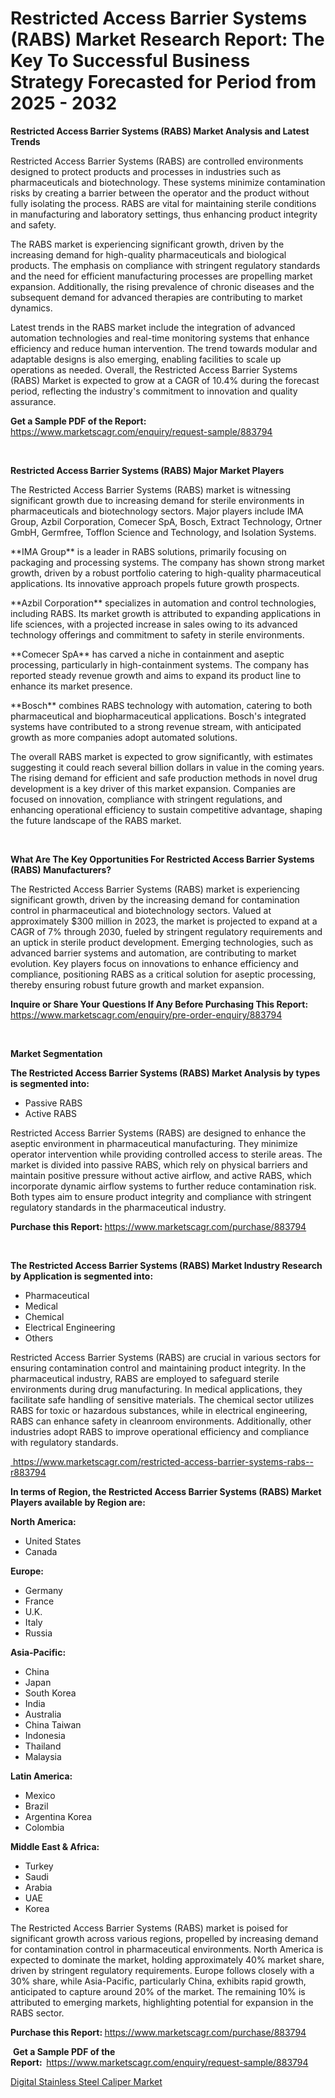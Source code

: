 <p><h1>Restricted Access Barrier Systems (RABS) Market Research Report: The Key To Successful Business Strategy Forecasted for Period from 2025 - 2032</h1></p><p><strong>Restricted Access Barrier Systems (RABS) Market Analysis and Latest Trends</strong></p>
<p><p>Restricted Access Barrier Systems (RABS) are controlled environments designed to protect products and processes in industries such as pharmaceuticals and biotechnology. These systems minimize contamination risks by creating a barrier between the operator and the product without fully isolating the process. RABS are vital for maintaining sterile conditions in manufacturing and laboratory settings, thus enhancing product integrity and safety.</p><p>The RABS market is experiencing significant growth, driven by the increasing demand for high-quality pharmaceuticals and biological products. The emphasis on compliance with stringent regulatory standards and the need for efficient manufacturing processes are propelling market expansion. Additionally, the rising prevalence of chronic diseases and the subsequent demand for advanced therapies are contributing to market dynamics.</p><p>Latest trends in the RABS market include the integration of advanced automation technologies and real-time monitoring systems that enhance efficiency and reduce human intervention. The trend towards modular and adaptable designs is also emerging, enabling facilities to scale up operations as needed. Overall, the Restricted Access Barrier Systems (RABS) Market is expected to grow at a CAGR of 10.4% during the forecast period, reflecting the industry's commitment to innovation and quality assurance.</p></p>
<p><strong>Get a Sample PDF of the Report:&nbsp;</strong> <a href="https://www.marketscagr.com/enquiry/request-sample/883794?utm_campaign=2732&utm_medium=2&utm_source=Github&utm_content=ia&utm_term=24022025&utm_id=restricted-access-barrier-systems-rabs">https://www.marketscagr.com/enquiry/request-sample/883794</a></p>
<p>&nbsp;</p>
<p><strong>Restricted Access Barrier Systems (RABS) Major Market Players</strong></p>
<p><p>The Restricted Access Barrier Systems (RABS) market is witnessing significant growth due to increasing demand for sterile environments in pharmaceuticals and biotechnology sectors. Major players include IMA Group, Azbil Corporation, Comecer SpA, Bosch, Extract Technology, Ortner GmbH, Germfree, Tofflon Science and Technology, and Isolation Systems.</p><p>**IMA Group** is a leader in RABS solutions, primarily focusing on packaging and processing systems. The company has shown strong market growth, driven by a robust portfolio catering to high-quality pharmaceutical applications. Its innovative approach propels future growth prospects.</p><p>**Azbil Corporation** specializes in automation and control technologies, including RABS. Its market growth is attributed to expanding applications in life sciences, with a projected increase in sales owing to its advanced technology offerings and commitment to safety in sterile environments.</p><p>**Comecer SpA** has carved a niche in containment and aseptic processing, particularly in high-containment systems. The company has reported steady revenue growth and aims to expand its product line to enhance its market presence.</p><p>**Bosch** combines RABS technology with automation, catering to both pharmaceutical and biopharmaceutical applications. Bosch's integrated systems have contributed to a strong revenue stream, with anticipated growth as more companies adopt automated solutions.</p><p>The overall RABS market is expected to grow significantly, with estimates suggesting it could reach several billion dollars in value in the coming years. The rising demand for efficient and safe production methods in novel drug development is a key driver of this market expansion. Companies are focused on innovation, compliance with stringent regulations, and enhancing operational efficiency to sustain competitive advantage, shaping the future landscape of the RABS market.</p></p>
<p>&nbsp;</p>
<p><strong>What Are The Key Opportunities For Restricted Access Barrier Systems (RABS) Manufacturers?</strong></p>
<p><p>The Restricted Access Barrier Systems (RABS) market is experiencing significant growth, driven by the increasing demand for contamination control in pharmaceutical and biotechnology sectors. Valued at approximately $300 million in 2023, the market is projected to expand at a CAGR of 7% through 2030, fueled by stringent regulatory requirements and an uptick in sterile product development. Emerging technologies, such as advanced barrier systems and automation, are contributing to market evolution. Key players focus on innovations to enhance efficiency and compliance, positioning RABS as a critical solution for aseptic processing, thereby ensuring robust future growth and market expansion.</p></p>
<p><strong>Inquire or Share Your Questions If Any Before Purchasing This Report:</strong> <a href="https://www.marketscagr.com/enquiry/pre-order-enquiry/883794?utm_campaign=2732&utm_medium=2&utm_source=Github&utm_content=ia&utm_term=24022025&utm_id=restricted-access-barrier-systems-rabs">https://www.marketscagr.com/enquiry/pre-order-enquiry/883794</a></p>
<p>&nbsp;</p>
<p><strong>Market Segmentation</strong></p>
<p><strong>The Restricted Access Barrier Systems (RABS) Market Analysis by types is segmented into:</strong></p>
<p><ul><li>Passive RABS</li><li>Active RABS</li></ul></p>
<p><p>Restricted Access Barrier Systems (RABS) are designed to enhance the aseptic environment in pharmaceutical manufacturing. They minimize operator intervention while providing controlled access to sterile areas. The market is divided into passive RABS, which rely on physical barriers and maintain positive pressure without active airflow, and active RABS, which incorporate dynamic airflow systems to further reduce contamination risk. Both types aim to ensure product integrity and compliance with stringent regulatory standards in the pharmaceutical industry.</p></p>
<p><strong>Purchase this Report:&nbsp;</strong><a href="https://www.marketscagr.com/purchase/883794?utm_campaign=2732&utm_medium=2&utm_source=Github&utm_content=ia&utm_term=24022025&utm_id=restricted-access-barrier-systems-rabs">https://www.marketscagr.com/purchase/883794</a></p>
<p>&nbsp;</p>
<p><strong>The Restricted Access Barrier Systems (RABS) Market Industry Research by Application is segmented into:</strong></p>
<p><ul><li>Pharmaceutical</li><li>Medical</li><li>Chemical</li><li>Electrical Engineering</li><li>Others</li></ul></p>
<p><p>Restricted Access Barrier Systems (RABS) are crucial in various sectors for ensuring contamination control and maintaining product integrity. In the pharmaceutical industry, RABS are employed to safeguard sterile environments during drug manufacturing. In medical applications, they facilitate safe handling of sensitive materials. The chemical sector utilizes RABS for toxic or hazardous substances, while in electrical engineering, RABS can enhance safety in cleanroom environments. Additionally, other industries adopt RABS to improve operational efficiency and compliance with regulatory standards.</p></p>
<p><a href="https://www.marketscagr.com/restricted-access-barrier-systems-rabs--r883794?utm_campaign=2732&utm_medium=2&utm_source=Github&utm_content=ia&utm_term=24022025&utm_id=restricted-access-barrier-systems-rabs">&nbsp;https://www.marketscagr.com/restricted-access-barrier-systems-rabs--r883794</a></p>
<p><strong>In terms of Region, the Restricted Access Barrier Systems (RABS) Market Players available by Region are:</strong></p>
<p>
    <p> <strong> North America: </strong>
        <ul>
            <li>United States</li>
            <li>Canada</li>
        </ul>
        </p> 
    <p> <strong> Europe: </strong>
        <ul>
            <li>Germany</li>
            <li>France</li>
            <li>U.K.</li>
            <li>Italy</li>
            <li>Russia</li>
        </ul>
        </p> 
    <p> <strong> Asia-Pacific: </strong>
        <ul>
            <li>China</li>
            <li>Japan</li>
            <li>South Korea</li>
            <li>India</li>
            <li>Australia</li>
            <li>China Taiwan</li>
            <li>Indonesia</li>
            <li>Thailand</li>
            <li>Malaysia</li>
        </ul>
        </p> 
    <p> <strong> Latin America: </strong>
        <ul>
            <li>Mexico</li>
            <li>Brazil</li>
            <li>Argentina Korea</li>
            <li>Colombia</li>
        </ul>
        </p> 
    <p> <strong> Middle East & Africa: </strong>
        <ul>
            <li>Turkey</li>
            <li>Saudi</li>
            <li>Arabia</li>
            <li>UAE</li>
            <li>Korea</li>
        </ul>
    </p>
    </p>
<p><p>The Restricted Access Barrier Systems (RABS) market is poised for significant growth across various regions, propelled by increasing demand for contamination control in pharmaceutical environments. North America is expected to dominate the market, holding approximately 40% market share, driven by stringent regulatory requirements. Europe follows closely with a 30% share, while Asia-Pacific, particularly China, exhibits rapid growth, anticipated to capture around 20% of the market. The remaining 10% is attributed to emerging markets, highlighting potential for expansion in the RABS sector.</p></p>
<p><strong>Purchase this Report: </strong><a href="https://www.marketscagr.com/purchase/883794?utm_campaign=2732&utm_medium=2&utm_source=Github&utm_content=ia&utm_term=24022025&utm_id=restricted-access-barrier-systems-rabs">https://www.marketscagr.com/purchase/883794</a></p>
<p>&nbsp;<strong>Get a Sample PDF of the Report:&nbsp;&nbsp;</strong><a href="https://www.marketscagr.com/enquiry/request-sample/883794?utm_campaign=2732&utm_medium=2&utm_source=Github&utm_content=ia&utm_term=24022025&utm_id=restricted-access-barrier-systems-rabs">https://www.marketscagr.com/enquiry/request-sample/883794</a></p>
<p><strong></strong></p>
<p><p><a href="https://github.com/akrachveslov/Market-Research-Report-List-1/blob/main/digital-stainless-steel-caliper-market.md?utm_campaign=2732&utm_medium=2&utm_source=Github&utm_content=ia&utm_term=24022025&utm_id=restricted-access-barrier-systems-rabs">Digital Stainless Steel Caliper Market</a></p></p>